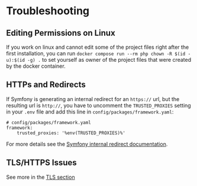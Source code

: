 # Troubleshooting

## Editing Permissions on Linux

If you work on linux and cannot edit some of the project files right after the first installation, you can
run `docker compose run --rm php chown -R $(id -u):$(id -g) .` to set yourself as owner of the project files that were
created by the docker container.

## HTTPs and Redirects

If Symfony is generating an internal redirect for an `https://` url, but the resulting url is `http://`, you have to uncomment the `TRUSTED_PROXIES` setting in your `.env` file and add this line in `config/packages/framework.yaml`:
```
# config/packages/framework.yaml
framework:
    trusted_proxies: '%env(TRUSTED_PROXIES)%'
```

For more details see the [Symfony internal redirect documentation](https://symfony.com/doc/current/routing.html#redirecting-to-urls-and-routes-directly-from-a-route).

## TLS/HTTPS Issues

See more in the [TLS section](tls.md)
